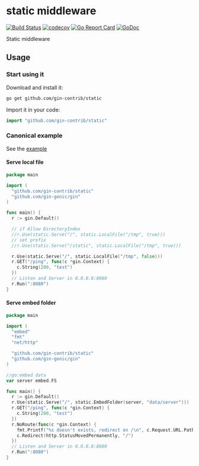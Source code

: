 # static middleware

[![Build Status](https://travis-ci.org/gin-contrib/static.svg)](https://travis-ci.org/gin-contrib/static)
[![codecov](https://codecov.io/gh/gin-contrib/static/branch/master/graph/badge.svg)](https://codecov.io/gh/gin-contrib/static)
[![Go Report Card](https://goreportcard.com/badge/github.com/gin-contrib/static)](https://goreportcard.com/report/github.com/gin-contrib/static)
[![GoDoc](https://godoc.org/github.com/gin-contrib/static?status.svg)](https://godoc.org/github.com/gin-contrib/static)

Static middleware

## Usage

### Start using it

Download and install it:

```sh
go get github.com/gin-contrib/static
```

Import it in your code:

```go
import "github.com/gin-contrib/static"
```

### Canonical example

See the [example](example)

#### Serve local file

```go
package main

import (
  "github.com/gin-contrib/static"
  "github.com/gin-gonic/gin"
)

func main() {
  r := gin.Default()

  // if Allow DirectoryIndex
  //r.Use(static.Serve("/", static.LocalFile("/tmp", true)))
  // set prefix
  //r.Use(static.Serve("/static", static.LocalFile("/tmp", true)))

  r.Use(static.Serve("/", static.LocalFile("/tmp", false)))
  r.GET("/ping", func(c *gin.Context) {
    c.String(200, "test")
  })
  // Listen and Server in 0.0.0.0:8080
  r.Run(":8080")
}
```

#### Serve embed folder

```go
package main

import (
  "embed"
  "fmt"
  "net/http"

  "github.com/gin-contrib/static"
  "github.com/gin-gonic/gin"
)

//go:embed data
var server embed.FS

func main() {
  r := gin.Default()
  r.Use(static.Serve("/", static.EmbedFolder(server, "data/server")))
  r.GET("/ping", func(c *gin.Context) {
    c.String(200, "test")
  })
  r.NoRoute(func(c *gin.Context) {
    fmt.Printf("%s doesn't exists, redirect on /\n", c.Request.URL.Path)
    c.Redirect(http.StatusMovedPermanently, "/")
  })
  // Listen and Server in 0.0.0.0:8080
  r.Run(":8080")
}
```
